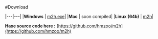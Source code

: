 #Download


 
|---|---|
|**Windows** | [m2h.exe](m2h.exe)|
|**Mac** | soon compiled|
|**Linux (64b)** | [m2h](m2h)|





**Haxe source code here :** [https://github.com/hmzoo/m2h](https://github.com/hmzoo/m2h)



